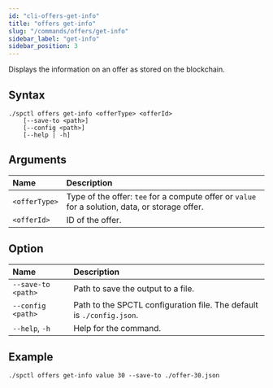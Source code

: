 ```yaml
---
id: "cli-offers-get-info"
title: "offers get-info"
slug: "/commands/offers/get-info"
sidebar_label: "get-info"
sidebar_position: 3
---
```


Displays the information on an <a id="offer"><span className="dashed-underline">offer</span></a> as stored on the blockchain.

## Syntax

```
./spctl offers get-info <offerType> <offerId>
    [--save-to <path>]
    [--config <path>]
    [--help | -h]
```

## Arguments

| **Name** | **Description** |
| :- | :- |
| `<offerType>` | Type of the offer: `tee` for a compute offer or `value` for a solution, data, or storage offer. |
| `<offerId>` | ID of the offer. |

## Option

| **Name** | **Description** 
| :- | :- |
| `--save-to <path>` | Path to save the output to a file. |
| `--config <path>` | Path to the SPCTL configuration file. The default is `./config.json`. |
| `--help`, `-h` | Help for the command. |

## Example

```
./spctl offers get-info value 30 --save-to ./offer-30.json
```